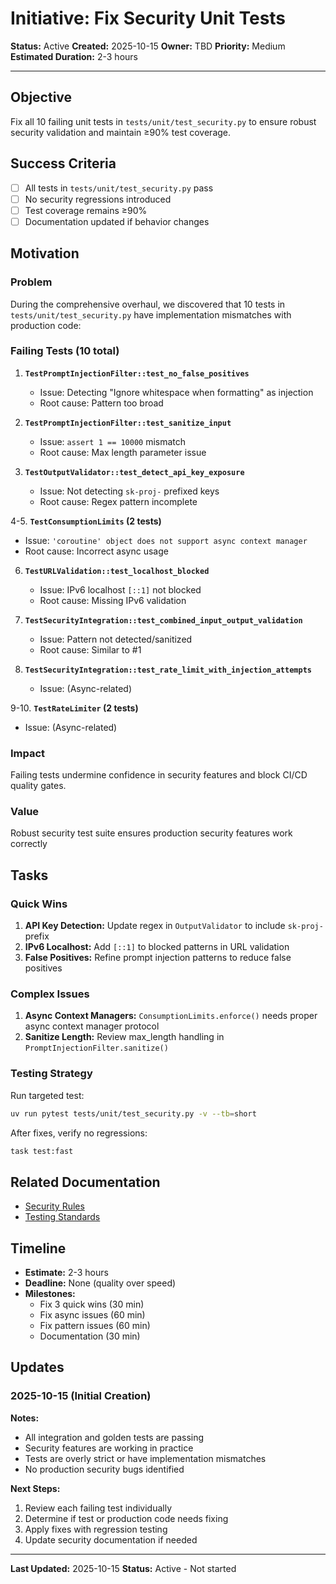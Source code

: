 # Initiative: Fix Security Unit Tests

**Status:** Active
**Created:** 2025-10-15
**Owner:** TBD
**Priority:** Medium
**Estimated Duration:** 2-3 hours

---

## Objective

Fix all 10 failing unit tests in `tests/unit/test_security.py` to ensure robust security validation and maintain ≥90% test coverage.

## Success Criteria

- [ ] All tests in `tests/unit/test_security.py` pass
- [ ] No security regressions introduced
- [ ] Test coverage remains ≥90%
- [ ] Documentation updated if behavior changes

## Motivation

### Problem

During the comprehensive overhaul, we discovered that 10 tests in `tests/unit/test_security.py` have implementation mismatches with production code:

### Failing Tests (10 total)

1. **`TestPromptInjectionFilter::test_no_false_positives`**
   - Issue: Detecting "Ignore whitespace when formatting" as injection
   - Root cause: Pattern too broad

2. **`TestPromptInjectionFilter::test_sanitize_input`**
   - Issue: `assert 1 == 10000` mismatch
   - Root cause: Max length parameter issue

3. **`TestOutputValidator::test_detect_api_key_exposure`**
   - Issue: Not detecting `sk-proj-` prefixed keys
   - Root cause: Regex pattern incomplete

4-5. **`TestConsumptionLimits` (2 tests)**
   - Issue: `'coroutine' object does not support async context manager`
   - Root cause: Incorrect async usage

6. **`TestURLValidation::test_localhost_blocked`**
   - Issue: IPv6 localhost `[::1]` not blocked
   - Root cause: Missing IPv6 validation

7. **`TestSecurityIntegration::test_combined_input_output_validation`**
   - Issue: Pattern not detected/sanitized
   - Root cause: Similar to #1

8. **`TestSecurityIntegration::test_rate_limit_with_injection_attempts`**
   - Issue: (Async-related)

9-10. **`TestRateLimiter` (2 tests)**
   - Issue: (Async-related)

### Impact

Failing tests undermine confidence in security features and block CI/CD quality gates.

### Value

Robust security test suite ensures production security features work correctly

## Tasks

### Quick Wins

1. **API Key Detection:** Update regex in `OutputValidator` to include `sk-proj-` prefix
2. **IPv6 Localhost:** Add `[::1]` to blocked patterns in URL validation
3. **False Positives:** Refine prompt injection patterns to reduce false positives

### Complex Issues

1. **Async Context Managers:** `ConsumptionLimits.enforce()` needs proper async context manager protocol
2. **Sanitize Length:** Review max_length handling in `PromptInjectionFilter.sanitize()`

### Testing Strategy

Run targeted test:
```bash
uv run pytest tests/unit/test_security.py -v --tb=short
```

After fixes, verify no regressions:
```bash
task test:fast
```

## Related Documentation

- [Security Rules](../../.windsurf/rules/04_security.md)
- [Testing Standards](../../.windsurf/rules/01_testing_and_tooling.md)

## Timeline

- **Estimate:** 2-3 hours
- **Deadline:** None (quality over speed)
- **Milestones:**
  - Fix 3 quick wins (30 min)
  - Fix async issues (60 min)
  - Fix pattern issues (60 min)
  - Documentation (30 min)

## Updates

### 2025-10-15 (Initial Creation)

**Notes:**
- All integration and golden tests are passing
- Security features are working in practice
- Tests are overly strict or have implementation mismatches
- No production security bugs identified

**Next Steps:**
1. Review each failing test individually
2. Determine if test or production code needs fixing
3. Apply fixes with regression testing
4. Update security documentation if needed

---

**Last Updated:** 2025-10-15
**Status:** Active - Not started
